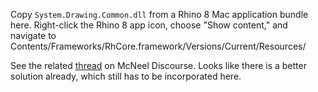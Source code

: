Copy `System.Drawing.Common.dll` from a Rhino 8 Mac application bundle here.
Right-click the Rhino 8 app icon, choose "Show content," and navigate to Contents/Frameworks/RhCore.framework/Versions/Current/Resources/

See the related [thread](https://discourse.mcneel.com/t/windows-forms-on-gh-and-rhino-8/171307/23) on McNeel Discourse. Looks like there is a better solution already, which still has to be incorporated here. 
